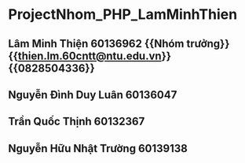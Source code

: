 # ProjectNhom_PHP_LamMinhThien
## Lâm Minh Thiện	60136962 {{Nhóm trưởng}}  {{thien.lm.60cntt@ntu.edu.vn}}   {{0828504336}}
## Nguyễn Đình Duy Luân		60136047
## Trần Quốc Thịnh	60132367 
## Nguyễn Hữu Nhật Trường	60139138
